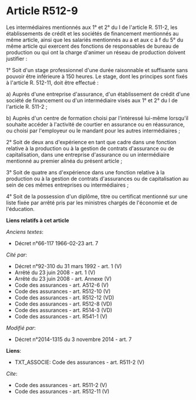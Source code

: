 # Article R512-9

Les intermédiaires mentionnés aux 1° et 2° du I de l'article R. 511-2, les établissements de crédit et les sociétés de
financement mentionnés au même article, ainsi que les salariés mentionnés au a et aux c à f du 5° du même article qui
exercent des fonctions de responsables de bureau de production ou qui ont la charge d'animer un réseau de production doivent
justifier : 

1° Soit d'un stage professionnel d'une durée raisonnable et suffisante sans pouvoir être inférieure à 150 heures. Le stage,
dont les principes sont fixés à l'article R. 512-11, doit être effectué : 

a) Auprès d'une entreprise d'assurance, d'un établissement de crédit d'une société de financement ou d'un intermédiaire visés
aux 1° et 2° du I de l'article R. 511-2 ; 

b) Auprès d'un centre de formation choisi par l'intéressé lui-même lorsqu'il souhaite accéder à l'activité de courtier en
assurance ou en réassurance, ou choisi par l'employeur ou le mandant pour les autres intermédiaires ; 

2° Soit de deux ans d'expérience en tant que cadre dans une fonction relative à la production ou à la gestion de contrats
d'assurance ou de capitalisation, dans une entreprise d'assurance ou un intermédiaire mentionné au premier alinéa du présent
article ; 

3° Soit de quatre ans d'expérience dans une fonction relative à la production ou à la gestion de contrats d'assurances ou de
capitalisation au sein de ces mêmes entreprises ou intermédiaires ; 

4° Soit de la possession d'un diplôme, titre ou certificat mentionné sur une liste fixée par arrêté pris par les ministres
chargés de l'économie et de l'éducation.

**Liens relatifs à cet article**

_Anciens textes_:

  - Décret n°66-117 1966-02-23 art. 7

_Cité par_:

  - Décret n°92-310 du 31 mars 1992 - art. 1 (V)
  - Arrêté du 23 juin 2008 - art. 1 (V)
  - Arrêté du 23 juin 2008 - art. Annexe (V)
  - Code des assurances - art. A512-6 (V)
  - Code des assurances - art. R512-10 (V)
  - Code des assurances - art. R512-12 (VD)
  - Code des assurances - art. R512-8 (VD)
  - Code des assurances - art. R514-3 (VD)
  - Code des assurances - art. R541-1 (V)

_Modifié par_:

  - Décret n°2014-1315 du 3 novembre 2014 - art. 7

**Liens**:

  - TXT_ASSOCIE: Code des assurances - art. R511-2 (V)

_Cite_:

  - Code des assurances - art. R511-2 (V)
  - Code des assurances - art. R512-11 (V)

